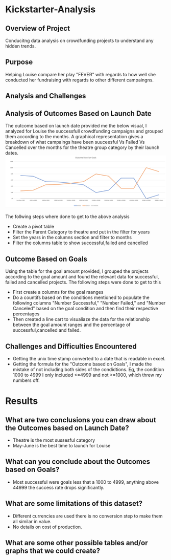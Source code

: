 # Kickstarter-Analysis
## Overview of Project
Conducitng data analysis on crowdfunding projects to understand any hidden trends.
## Purpose
Helping Louise compare her play "FEVER" with regards to how well she conducted her fundraising with regards to other different campaingns.
## Analysis and Challenges
## Analysis of Outcomes Based on Launch Date
The outcome based on launch date provided me the below visual, I analyzed for Louise the successfull crowdfunding campaigns and grouped them according to the months.
A graphical representation gives a breakdown of what campaings have been suuceesful Vs Failed Vs Cancelled over the months  for the theatre group category by their launch dates. 
![](Outcome_vs_Goals.png)

The follwing steps where done to get to the above analysis
* Create a pivot table 
* Filter the Parent Category to theatre and put in the filter for years
*  Set the years in the columns section and filter to months 
*  Filter the columns table to show successful,failed and cancelled
##  Outcome Based on Goals
 Using the table for the goal amount provided, I grouped the projects according to the goal amount and found the relevant data for successful, failed and cancelled projects. The following steps were done to get to this
 *  First create a columns for the goal raanges
 *  Do a countifs based on the conditions mentioned to populate the following columns "Number Successful," "Number Failed," and "Number Canceled" based on the goal condition and then find their respective percentages
 *  Then created a line cart to visualiaze the data for the relationship between the goal amount ranges and the percentage of successful,cancelled and failed.
## Challenges and Difficulties Encountered 
* Getting the unix time stamp converted to a date that is readable in excel.
* Getting the formula for the "Outcome based on Goals", I made the mistake of not including both sides of the condidtions. Eg, the condition 1000 to 4999 I only included    <=4999 and not >=1000, which threw my numbers off. 
# Results
## What are two conclusions you can draw about the Outcomes based on Launch Date?
* Theatre is the most sussesful category
* May-June is the best time to launch for Louise
## What can you conclude about the Outcomes based on Goals?
* Most successful were goals less that a 1000 to 4999, anything above 44999 the success rate drops significantly.
## What are some limitations of this dataset?
*  Different currencies are used there is no conversion step to make them all similar in value.
*  No details on cost of production.
##  What are some other possible tables and/or graphs that we could create?

